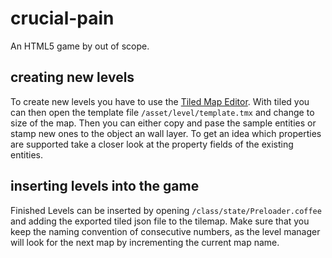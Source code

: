 # crucial-pain

An HTML5 game by out of scope.

## creating new levels

To create new levels you have to use the [Tiled Map Editor](http://www.mapeditor.org).
With tiled you can then open the template file `/asset/level/template.tmx` and change to size of the map.
Then you can either copy and pase the sample entities or stamp new ones to the object an wall layer.
To get an idea which properties are supported take a closer look at the property fields of the existing entities.

## inserting levels into the game

Finished Levels can be inserted by opening `/class/state/Preloader.coffee` and adding the exported tiled json file to the tilemap.
Make sure that you keep the naming convention of consecutive numbers, as the level manager will look for the next map by incrementing the current map name.